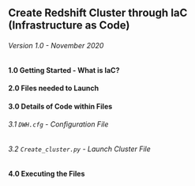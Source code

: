 ## Create Redshift Cluster through IaC (Infrastructure as Code)
###### Version 1.0 - November 2020

#### 1.0 Getting Started - What is IaC?

#### 2.0 Files needed to Launch

#### 3.0 Details of Code within Files

###### 3.1 `DWH.cfg` - Configuration File

###### 3.2 `Create_cluster.py` - Launch Cluster File

#### 4.0 Executing the Files

